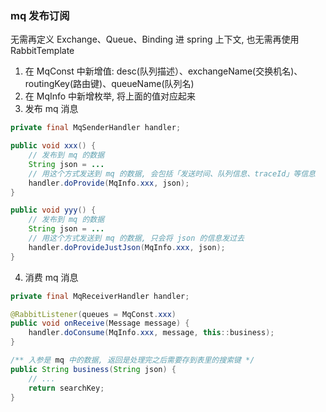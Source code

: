 
### mq 发布订阅

无需再定义 Exchange、Queue、Binding 进 spring 上下文, 也无需再使用 RabbitTemplate

1. 在 MqConst 中新增值: desc(队列描述）、exchangeName(交换机名)、routingKey(路由键)、queueName(队列名)
2. 在 MqInfo 中新增枚举, 将上面的值对应起来
3. 发布 mq 消息
```java
private final MqSenderHandler handler;

public void xxx() {
    // 发布到 mq 的数据
    String json = ...
    // 用这个方式发送到 mq 的数据, 会包括「发送时间、队列信息、traceId」等信息
    handler.doProvide(MqInfo.xxx, json);
}

public void yyy() {
    // 发布到 mq 的数据
    String json = ...
    // 用这个方式发送到 mq 的数据, 只会将 json 的信息发过去
    handler.doProvideJustJson(MqInfo.xxx, json);
}
```
4. 消费 mq 消息
```java
private final MqReceiverHandler handler;

@RabbitListener(queues = MqConst.xxx)
public void onReceive(Message message) {
    handler.doConsume(MqInfo.xxx, message, this::business);
}

/** 入参是 mq 中的数据, 返回是处理完之后需要存到表里的搜索键 */
public String business(String json) {
    // ...
    return searchKey;
}
```
